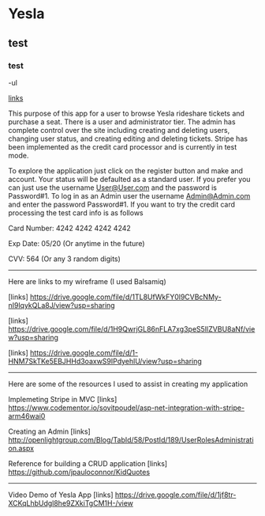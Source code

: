 # Yesla
## test
### test
-ul

[links](www.google.com)

This purpose of this app for a user to browse Yesla rideshare tickets and purchase a seat.
There is a user and administrator tier. The admin has complete control over the site including creating and deleting users, 
changing user status, and creating editing and deleting tickets. Stripe has been implemented as the credit card processor and is currently
in test mode. 

To explore the application just click on the register button and make and account. Your status will be defaulted as a standard user.
If you prefer you can just use the username User@User.com and the password is Password#1. To log in as an Admin user the username
Admin@Admin.com and enter the password Password#1. If you want to try the credit card processing the test card info is as follows

Card Number: 4242 4242 4242 4242

Exp Date: 05/20 (Or anytime in the future)

CVV: 564 (Or any 3 random digits)

-----------------------------------------------

Here are links to my wireframe (I used Balsamiq) 

[links] https://drive.google.com/file/d/1TL8UfWkFY0l9CVBcNMy-nI9lqykQLa8J/view?usp=sharing

[links] https://drive.google.com/file/d/1H9QwrjGL86nFLA7xg3peS5IlZVBU8aNf/view?usp=sharing

[links] https://drive.google.com/file/d/1-HNM7SkTKe5EBJHHd3oaxwS9IPdyehlU/view?usp=sharing

-----------------------------------------------

Here are some of the resources I used to assist in creating my application 

Implemeting Stripe in MVC [links] https://www.codementor.io/sovitpoudel/asp-net-integration-with-stripe-arm46wai0

Creating an Admin [links] http://openlightgroup.com/Blog/TabId/58/PostId/189/UserRolesAdministration.aspx

Reference for building a CRUD application [links] https://github.com/jpauloconnor/KidQuotes

---------------------------------------------------

Video Demo of Yesla App [links] https://drive.google.com/file/d/1jf8tr-XCKqLhbUdgl8he9ZXkiTgCM1H-/view



